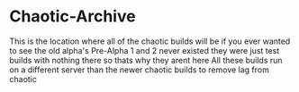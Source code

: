 # Chaotic-Archive
This is the location where all of the chaotic builds will be if you ever wanted to see the old alpha's
Pre-Alpha 1 and 2 never existed they were just test builds with nothing there so thats why they arent here
All these builds run on a different server than the newer chaotic builds to remove lag from chaotic
